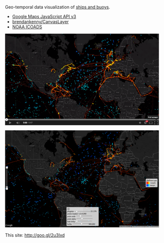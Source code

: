 Geo-temporal data visualization of [ships and buoys](http://icoads.noaa.gov/pt.html).

* [Google Maps JavaScript API v3](https://developers.google.com/maps/documentation/javascript/)
* [brendankenny/CanvasLayer](https://github.com/brendankenny/CanvasLayer)
* [NOAA ICOADS](http://icoads.noaa.gov/)

![video of ICOADS data on a map](/images/video.png?raw=true)

![ICOADS data on a map](/images/screenshot.png?raw=true)

This site: http://goo.gl/2u3Ixd
